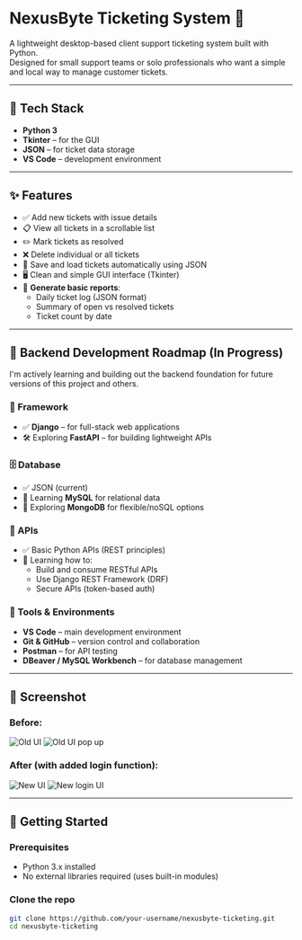 # NexusByte Ticketing System 🎫

A lightweight desktop-based client support ticketing system built with Python.  
Designed for small support teams or solo professionals who want a simple and local way to manage customer tickets.

---

## 🔧 Tech Stack

- **Python 3**
- **Tkinter** – for the GUI
- **JSON** – for ticket data storage
- **VS Code** – development environment

---

## ✨ Features

- ✅ Add new tickets with issue details
- 📋 View all tickets in a scrollable list
- ✏️ Mark tickets as resolved
- ❌ Delete individual or all tickets
- 💾 Save and load tickets automatically using JSON
- 🖥️ Clean and simple GUI interface (Tkinter)
- 📄 **Generate basic reports**:
  - Daily ticket log (JSON format)
  - Summary of open vs resolved tickets
  - Ticket count by date

---

## 🚀 Backend Development Roadmap (In Progress)

I'm actively learning and building out the backend foundation for future versions of this project and others.

### 🔧 Framework
- ✅ **Django** – for full-stack web applications
- 🛠️ Exploring **FastAPI** – for building lightweight APIs

### 🗄️ Database
- ✅ JSON (current)
- 🔄 Learning **MySQL** for relational data
- 🔄 Exploring **MongoDB** for flexible/noSQL options

### 🔌 APIs
- ✅ Basic Python APIs (REST principles)
- 🧠 Learning how to:
  - Build and consume RESTful APIs
  - Use Django REST Framework (DRF)
  - Secure APIs (token-based auth)

### 🧰 Tools & Environments
- **VS Code** – main development environment
- **Git & GitHub** – version control and collaboration
- **Postman** – for API testing
- **DBeaver / MySQL Workbench** – for database management

---

## 📸 Screenshot
### Before:
![Old UI](https://github.com/user-attachments/assets/8bcd8a24-d810-4be8-867d-3ccde23ea399)
![Old UI pop up](https://github.com/user-attachments/assets/1b7f5b3b-00c2-42e0-9f0c-685094ca06ca)

### After (with added login function): 
![New UI](https://github.com/user-attachments/assets/71b57e86-623f-464d-bb72-8c090222e4fa)
![New login UI](https://github.com/user-attachments/assets/cbb297fb-171e-48be-a82d-734745ed18ae)

---

## 🚀 Getting Started

### Prerequisites

- Python 3.x installed
- No external libraries required (uses built-in modules)

### Clone the repo

```bash
git clone https://github.com/your-username/nexusbyte-ticketing.git
cd nexusbyte-ticketing
